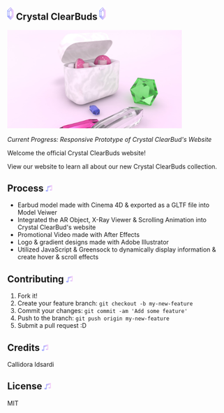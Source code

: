 ## <img src="images/hotspot.svg" alt="Crystal Icon" width="15px">  Crystal ClearBuds <img src="images/hotspot.svg" alt="Crystal Icon" width="15px"> 
<img src="images/style-frame-2.jpg" alt="Crystal ClearBuds" width="400px"> 

*Current Progress: Responsive Prototype of Crystal ClearBud's Website*

Welcome the official Crystal ClearBuds website!

View our website to learn all about our new Crystal ClearBuds collection. 


## Process  <img src="images/hotspot1-music.svg" alt="Crystal Icon" width="15px"> 
- Earbud model made with Cinema 4D & exported as a GLTF file into Model Veiwer
- Integrated the AR Object, X-Ray Viewer & Scrolling Animation into Crystal ClearBud's website
- Promotional Video made with After Effects
- Logo & gradient designs made with Adobe Illustrator
- Utilized JavaScript & Greensock to dynamically display information & create hover & scroll effects

## Contributing  <img src="images/hotspot1-music.svg" alt="Crystal Icon" width="15px"> 
1. Fork it!
2. Create your feature branch: `git checkout -b my-new-feature`
3. Commit your changes: `git commit -am 'Add some feature'`
4. Push to the branch: `git push origin my-new-feature`
5. Submit a pull request :D

## Credits  <img src="images/hotspot1-music.svg" alt="Crystal Icon" width="15px"> 
Callidora Idsardi 

## License  <img src="images/hotspot1-music.svg" alt="Crystal Icon" width="15px"> 
MIT

